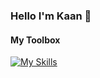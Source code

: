 ### Hello I'm Kaan 👋

#### My Toolbox
[![My Skills](https://skillicons.dev/icons?i=js,html,css,rust,git,aws,cs,dotnet,linux,stackoverflow,nginx,vercel)](https://skillicons.dev)
